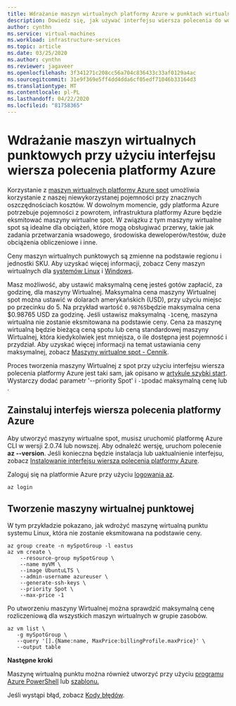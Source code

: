 ```yaml
---
title: Wdrażanie maszyn wirtualnych platformy Azure w punktach wirtualnych za pomocą interfejsu wiersza polecenia
description: Dowiedz się, jak używać interfejsu wiersza polecenia do wdrażania maszyn wirtualnych platformy Azure w miejscu, aby zaoszczędzić koszty.
author: cynthn
ms.service: virtual-machines
ms.workload: infrastructure-services
ms.topic: article
ms.date: 03/25/2020
ms.author: cynthn
ms.reviewer: jagaveer
ms.openlocfilehash: 3f341271c208cc56a704c836433c33af0129a4ac
ms.sourcegitcommit: 31e9f369e5ff4dd4dda6cf05edf71046b33164d3
ms.translationtype: MT
ms.contentlocale: pl-PL
ms.lasthandoff: 04/22/2020
ms.locfileid: "81758365"
---
```

# <a name="deploy-spot-vms-using-the-azure-cli"></a>Wdrażanie maszyn wirtualnych punktowych przy użyciu interfejsu wiersza polecenia platformy Azure

Korzystanie z [maszyn wirtualnych platformy Azure spot](spot-vms.md) umożliwia korzystanie z naszej niewykorzystanej pojemności przy znacznych oszczędnościach kosztów. W dowolnym momencie, gdy platforma Azure potrzebuje pojemności z powrotem, infrastruktura platformy Azure będzie eksmitować maszyny wirtualne spot. W związku z tym maszyny wirtualne spot są idealne dla obciążeń, które mogą obsługiwać przerwy, takie jak zadania przetwarzania wsadowego, środowiska deweloperów/testów, duże obciążenia obliczeniowe i inne.

Ceny maszyn wirtualnych punktowych są zmienne na podstawie regionu i jednostki SKU. Aby uzyskać więcej informacji, zobacz Ceny maszyn wirtualnych dla [systemów Linux](https://azure.microsoft.com/pricing/details/virtual-machines/linux/) i [Windows](https://azure.microsoft.com/pricing/details/virtual-machines/windows/). 

Masz możliwość, aby ustawić maksymalną cenę jesteś gotów zapłacić, za godzinę, dla maszyny Wirtualnej. Maksymalna cena maszyny Wirtualnej spot można ustawić w dolarach amerykańskich (USD), przy użyciu miejsc po przecinku do 5. Na przykład wartość `0.98765`będzie maksymalna cena $0.98765 USD za godzinę. Jeśli ustawisz maksymalną `-1`cenę, maszyna wirtualna nie zostanie eksmitowana na podstawie ceny. Cena za maszynę wirtualną będzie bieżącą ceną spotu lub ceną standardowej maszyny Wirtualnej, która kiedykolwiek jest mniejsza, o ile dostępna jest pojemność i przydział. Aby uzyskać więcej informacji na temat ustawiania ceny maksymalnej, zobacz [Maszyny wirtualne spot - Cennik](spot-vms.md#pricing).

Proces tworzenia maszyny Wirtualnej z spot przy użyciu interfejsu wiersza polecenia platformy Azure jest taki sam, jak opisano w [artykule szybki start](/azure/virtual-machines/linux/quick-create-cli). Wystarczy dodać parametr '--priority Spot' i `-1`podać maksymalną cenę lub .


## <a name="install-azure-cli"></a>Zainstaluj interfejs wiersza polecenia platformy Azure

Aby utworzyć maszyny wirtualne spot, musisz uruchomić platformę Azure CLI w wersji 2.0.74 lub nowszej. Aby odnaleźć wersję, uruchom polecenie **az --version**. Jeśli konieczna będzie instalacja lub uaktualnienie interfejsu, zobacz [Instalowanie interfejsu wiersza polecenia platformy Azure](/cli/azure/install-azure-cli). 

Zaloguj się na platformie Azure przy użyciu [logowania az](/cli/azure/reference-index#az-login).

```azurecli
az login
```

## <a name="create-a-spot-vm"></a>Tworzenie maszyny wirtualnej punktowej

W tym przykładzie pokazano, jak wdrożyć maszynę wirtualną punktu systemu Linux, która nie zostanie eksmitowana na podstawie ceny. 

```azurecli
az group create -n mySpotGroup -l eastus
az vm create \
    --resource-group mySpotGroup \
    --name myVM \
    --image UbuntuLTS \
    --admin-username azureuser \
    --generate-ssh-keys \
    --priority Spot \
    --max-price -1
```

Po utworzeniu maszyny Wirtualnej można sprawdzić maksymalną cenę rozliczeniową dla wszystkich maszyn wirtualnych w grupie zasobów.

```azurecli
az vm list \
   -g mySpotGroup \
   --query '[].{Name:name, MaxPrice:billingProfile.maxPrice}' \
   --output table
```

**Następne kroki**

Maszynę wirtualną punktu można również utworzyć przy użyciu [programu Azure PowerShell](../windows/spot-powershell.md) lub [szablonu.](spot-template.md)

Jeśli wystąpi błąd, zobacz [Kody błędów](../error-codes-spot.md?toc=%2fazure%2fvirtual-machines%2flinux%2ftoc.json).
